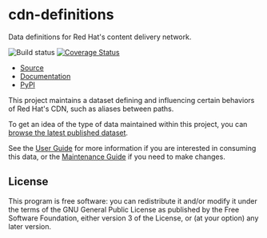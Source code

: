 cdn-definitions
===============

Data definitions for Red Hat's content delivery network.

![Build status](https://travis-ci.org/release-engineering/cdn-definitions.svg?branch=master)
[![Coverage Status](https://coveralls.io/repos/github/release-engineering/cdn-definitions/badge.svg?branch=master)](https://coveralls.io/github/release-engineering/cdn-definitions?branch=master)

- [Source](https://github.com/release-engineering/cdn-definitions)
- [Documentation](https://release-engineering.github.io/cdn-definitions/)
- [PyPI](https://pypi.org/project/cdn-definitions)

This project maintains a dataset defining and influencing certain behaviors
of Red Hat's CDN, such as aliases between paths.

To get an idea of the type of data maintained within this project, you can
[browse the latest published dataset](https://release-engineering.github.io/cdn-definitions/data.yaml).

See the
[User Guide](https://release-engineering.github.io/cdn-definitions/userguide.html#) for more information
if you are interested in consuming this data, or the
[Maintenance Guide](https://release-engineering.github.io/cdn-definitions/maint.html#) if you need
to make changes.

License
-------

This program is free software: you can redistribute it and/or modify
it under the terms of the GNU General Public License as published by
the Free Software Foundation, either version 3 of the License, or
(at your option) any later version.

